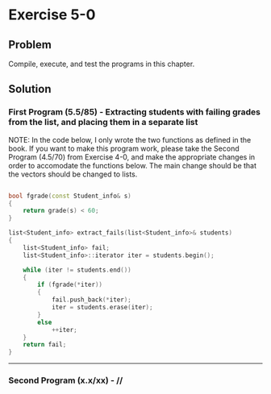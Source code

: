 # Exercise 5-0

## Problem
Compile, execute, and test the programs in this chapter.

## Solution

### First Program (5.5/85) - Extracting students with failing grades from the list, and placing them in a separate list

NOTE: In the code below, I only wrote the two functions as defined in the book. If you want to make this program work, please take the Second Program (4.5/70) from Exercise 4-0, and make the appropriate changes in order to accomodate the functions below. The main change should be that the vectors should be changed to lists. 

```Cpp

bool fgrade(const Student_info& s)
{
	return grade(s) < 60;
}

list<Student_info> extract_fails(list<Student_info>& students)
{
	list<Student_info> fail;
	list<Student_info>::iterator iter = students.begin();

	while (iter != students.end()) 
	{
		if (fgrade(*iter))
		{
			fail.push_back(*iter);
			iter = students.erase(iter);
		}
		else
			++iter;
	}
	return fail;
}
```

----------------------------------------------------------------------------------------------------------

### Second Program (x.x/xx) - //
